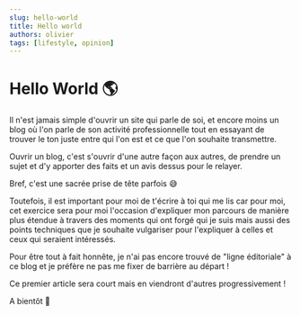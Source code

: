 ```yaml
---
slug: hello-world
title: Hello world
authors: olivier
tags: [lifestyle, opinion]
---
```


# Hello World 🌎

Il n'est jamais simple d'ouvrir un site qui parle de soi, et encore moins un blog où l'on parle de son activité professionnelle tout en essayant de trouver le ton juste entre qui l'on est et ce que l'on souhaite transmettre.

Ouvrir un blog, c'est s'ouvrir d'une autre façon aux autres, de prendre un sujet et d'y apporter des faits et un avis dessus pour le relayer.

Bref, c'est une sacrée prise de tête parfois 😅

Toutefois, il est important pour moi de t'écrire à toi qui me lis car pour moi, cet exercice sera pour moi l'occasion d'expliquer mon parcours de manière plus étendue à travers des moments qui ont forgé qui je suis mais aussi des points techniques que je souhaite vulgariser pour l'expliquer à celles et ceux qui seraient intéressés.

Pour être tout à fait honnête, je n'ai pas encore trouvé de "ligne éditoriale" à ce blog et je préfère ne pas me fixer de barrière au départ !

Ce premier article sera court mais en viendront d'autres progressivement !

A bientôt 👋
